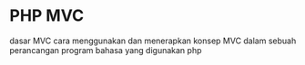 # PHP MVC
dasar MVC
cara menggunakan dan menerapkan konsep MVC dalam sebuah perancangan program
bahasa yang digunakan php
